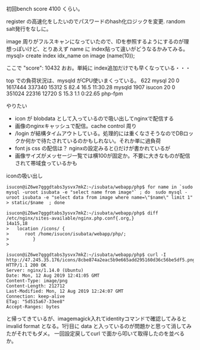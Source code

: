 初回bench score 4100 くらい。

register の高速化をしたいのでパスワードのhash化ロジックを変更. random salt発行をなしに。

image 周りがフルスキャンになっていたので、IDを参照するようにするのが理想っぽいけど、とりあえず name に index貼って違いがどうなるかみてみる。
mysql> create index idx_name on image (name(10));

ここで  "score": 10432 おお。単純に index追加だけでも早くなっている・・・

top での負荷状況は、mysqld がCPU使いまくっている。
  622 mysql     20   0 1617444 337340  15312 S  82.4 16.5  11:30.28 mysqld
 1907 isucon    20   0  351024  22316  12720 S  15.3  1.1   0:22.65 php-fpm

やりたい
* icon が blobdata として入っているので吸い出してnginxで配信する
* 画像のnginxキャッシュで配信。cache control 周り
* /login が結構タイムアウトしている。処理的には重くなさそうなのでDBロックか何かで待たされているのかもしれない。それか単に過負荷
* font js css の配信は？ nginxの設定みると{}だけが書かれているが
* 画像サイズがメッセージ一覧では横100が固定か。不要に大きなものが配信されて帯域食っているかも

iconの吸い出し
```
isucon@iZ6we7qggdtabs3ysvx7mkZ:~/isubata/webapp/php$ for name in `sudo mysql -uroot isubata -e "select name from image"` ; do  sudo mysql -uroot isubata -e "select data from image where name=\"$name\" limit 1" > static/$name  ; done
```


```
isucon@iZ6we7qggdtabs3ysvx7mkZ:~/isubata/webapp/php$ diff  /etc/nginx/sites-available/nginx.php.conf{.org,}
14a15,18
> 	location /icons/ {
> 	   root /home/isucon/isubata/webapp/php/;
>         }
>
```

```
isucon@iZ6we7qggdtabs3ysvx7mkZ:~/isubata/webapp/php$ curl -I http://47.245.35.176/icons/8cbe874a2eac5b9e665add295160d36c56be5df5.png
HTTP/1.1 200 OK
Server: nginx/1.14.0 (Ubuntu)
Date: Mon, 12 Aug 2019 12:41:05 GMT
Content-Type: image/png
Content-Length: 212712
Last-Modified: Mon, 12 Aug 2019 12:24:07 GMT
Connection: keep-alive
ETag: "5d515a67-33ee8"
Accept-Ranges: bytes
```
と帰ってきているが、imagemagick入れてidentityコマンドで確認してみると invalid format となる。1行目に data と入っているのが問題かと思って消してみたがそれでもダメ。 一回設定戻してcurl で面から叩いて取得したのを並べるか。
